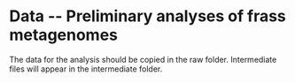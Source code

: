 # Data -- Preliminary analyses of frass metagenomes
The data for the analysis should be copied in the raw folder. Intermediate files will appear in the intermediate folder. 
